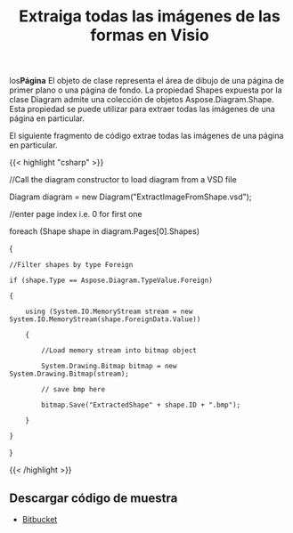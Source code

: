 ﻿---
title: Extraiga todas las imágenes de las formas en Visio
type: docs
weight: 10
url: /es/net/extract-all-images-from-shapes-in-visio/
---
 los**Página** El objeto de clase representa el área de dibujo de una página de primer plano o una página de fondo. La propiedad Shapes expuesta por la clase Diagram admite una colección de objetos Aspose.Diagram.Shape. Esta propiedad se puede utilizar para extraer todas las imágenes de una página en particular.

El siguiente fragmento de código extrae todas las imágenes de una página en particular.

{{< highlight "csharp" >}}

 //Call the diagram constructor to load diagram from a VSD file

Diagram diagram = new Diagram("ExtractImageFromShape.vsd");

//enter page index i.e. 0 for first one

foreach (Shape shape in diagram.Pages[0].Shapes)

{

	//Filter shapes by type Foreign

	if (shape.Type == Aspose.Diagram.TypeValue.Foreign)

	{

		using (System.IO.MemoryStream stream = new System.IO.MemoryStream(shape.ForeignData.Value))

		{

			//Load memory stream into bitmap object

			System.Drawing.Bitmap bitmap = new System.Drawing.Bitmap(stream);

			// save bmp here

			bitmap.Save("ExtractedShape" + shape.ID + ".bmp");

		}

	}

}

{{< /highlight >}}
## **Descargar código de muestra**
- [Bitbucket](https://bitbucket.org/asposemarketplace/aspose-for-vsto/src/master/Aspose.Diagram%20Vs%20VSTO%20Visio/)
